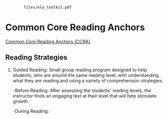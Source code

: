 ```pdf
		files/ela_toolkit.pdf
```

# Common Core Reading Anchors

[Common Core Reading Anchors (CCRA)](http://www.corestandards.org/ELA-Literacy/CCRA/R/)

## Reading Strategies

1. Guided Reading: Small group reading program designed to help students, who are around the same reading level, with understanding what they are reading and using a variety of comprehension strategies.

	-Before Reading: After assessing the students' reading levels, the instructor finds an engaging text at their level that will help stimulate growth.

	-During Reading: 
